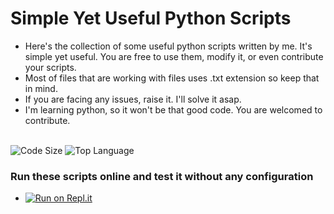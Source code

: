 # Simple Yet Useful Python Scripts
- Here's the collection of some useful python scripts written by me. It's simple yet useful. You are free to use them, modify it, or even contribute your scripts.
- Most of files that are working with files uses .txt extension so keep that in mind.
- If you are facing any issues, raise it. I'll solve it asap.
- I'm learning python, so it won't be that good code. You are welcomed to contribute.
<br><br>

![Code Size](https://img.shields.io/github/languages/code-size/dhavalhariyani/useful-python-scripts) ![Top Language](https://img.shields.io/github/languages/top/dhavalhariyani/useful-python-scripts) 
<br>
 ### Run these scripts online and test it without any configuration
 
 - [![Run on Repl.it](https://repl.it/badge/github/dhavalhariyani/useful-python-scripts)](https://repl.it/@dhavalhariyani/useful-python-scripts)
